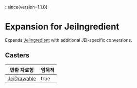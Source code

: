 ::since{version=1.1.0}
# Expansion for JeiIngredient

Expands [JeiIngredient](/mods/JEITweaker/API/Component/JeiIngredient) with additional JEI-specific conversions.

## Casters

| 반환 자료형                                                    | 암묵적  |
| --------------------------------------------------------- | ---- |
| [JeiDrawable](/mods/JEITweaker/API/Component/JeiDrawable) | true |

